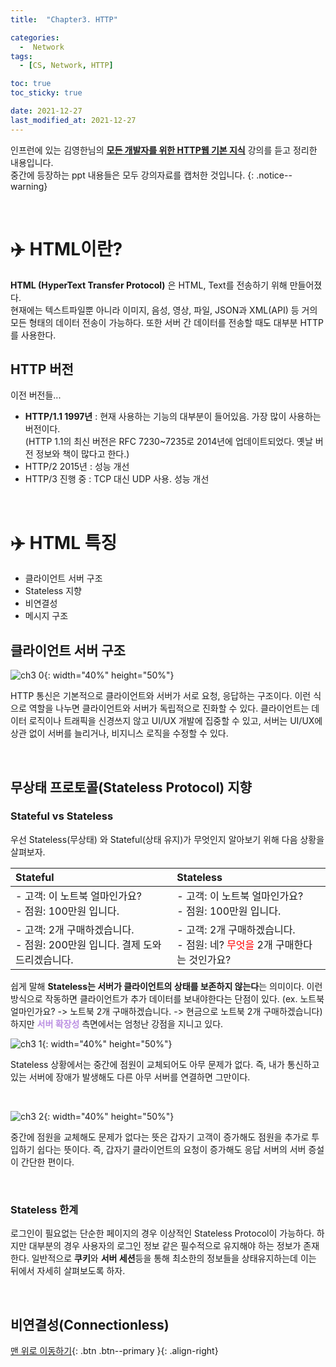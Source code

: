 ```yaml
---
title:  "Chapter3. HTTP" 

categories:
  -  Network
tags:
  - [CS, Network, HTTP]

toc: true
toc_sticky: true

date: 2021-12-27
last_modified_at: 2021-12-27
---
```


인프런에 있는 김영한님의 **[모든 개발자를 위한 HTTP웹 기본 지식](https://www.inflearn.com/course/http-%EC%9B%B9-%EB%84%A4%ED%8A%B8%EC%9B%8C%ED%81%AC/dashboard)** 강의를 듣고 정리한 내용입니다.<br>
중간에 등장하는 ppt 내용들은 모두 강의자료를 캡처한 것입니다.
{: .notice--warning}

<br>

# ✈️ HTML이란?

**HTML (HyperText Transfer Protocol)** 은 HTML, Text를 전송하기 위해 만들어졌다.<br>
현재에는 텍스트파일뿐 아니라 이미지, 음성, 영상, 파일, JSON과 XML(API) 등 거의 모든 형태의 데이터 전송이 가능하다. 또한 서버 간 데이터를 전송할 때도 대부분 HTTP를 사용한다.


## HTTP 버전
이전 버전들...
- **HTTP/1.1 1997년** : 현재 사용하는 기능의 대부분이 들어있음. 가장 많이 사용하는 버전이다.<br>
(HTTP 1.1의 최신 버전은 RFC 7230~7235로 2014년에 업데이트되었다. 옛날 버전 정보와 책이 많다고 한다.)
- HTTP/2 2015년 : 성능 개선
- HTTP/3 진행 중 : TCP 대신 UDP 사용. 성능 개선


<br>

# ✈️ HTML 특징
 - 클라이언트 서버 구조
 - Stateless 지향
 - 비연결성
 - 메시지 구조


 ## 클라이언트 서버 구조

![ch3 0](https://user-images.githubusercontent.com/96368476/147444342-19b906ac-d771-4421-a31b-66facae7de99.png){: width="40%" height="50%"}

HTTP 통신은 기본적으로 클라이언트와 서버가 서로 요청, 응답하는 구조이다. 
이런 식으로 역할을 나누면 클라이언트와 서버가 독립적으로 진화할 수 있다. 클라이언트는 데이터 로직이나 트래픽을 신경쓰지 않고 UI/UX 개발에 집중할 수 있고, 서버는 UI/UX에 상관 없이 서버를 늘리거나, 비지니스 로직을 수정할 수 있다. 

<br>

## 무상태 프로토콜(Stateless Protocol) 지향


### Stateful vs Stateless

우선 Stateless(무상태) 와 Stateful(상태 유지)가 무엇인지 알아보기 위해 다음 상황을 살펴보자.

|**Stateful**|**Stateless**|
|:-|:-|
|- 고객: 이 노트북 얼마인가요?<br>- 점원: 100만원 입니다.|- 고객: 이 노트북 얼마인가요?<br>- 점원: 100만원 입니다.|
|- 고객: 2개 구매하겠습니다.<br>- 점원: 200만원 입니다. 결제 도와드리겠습니다.|- 고객: 2개 구매하겠습니다.<br>- 점원: 네? <span style="color:red">무엇을</span> 2개 구매한다는 것인가요?|

쉽게 말해 **Stateless는 서버가 클라이언트의 상태를 보존하지 않는다**는 의미이다.
이런 방식으로 작동하면 클라이언트가 추가 데이터를 보내야한다는 단점이 있다.
(ex. 노트북 얼마인가요? -> 노트북 2개 구매하겠습니다. -> 현금으로 노트북 2개 구매하겠습니다)
하지만 **<span style="color:#bb90e2">서버 확장성</span>** 측면에서는 엄청난 강점을 지니고 있다. 

![ch3 1](https://user-images.githubusercontent.com/96368476/147447056-a502c1be-a450-4c4e-8032-84315116f84a.png){: width="40%" height="50%"}

Stateless 상황에서는 중간에 점원이 교체되어도 아무 문제가 없다. 즉, 내가 통신하고있는 서버에 장애가 발생해도 다른 아무 서버를 연결하면 그만이다.

<br>

![ch3 2](https://user-images.githubusercontent.com/96368476/147447164-40fc4855-10c4-42de-b376-20d30fe0c630.png){: width="40%" height="50%"}

중간에 점원을 교체해도 문제가 없다는 뜻은 갑자기 고객이 증가해도 점원을 추가로 투입하기 쉽다는 뜻이다.
즉, 갑자기 클라이언트의 요청이 증가해도 응답 서버의 서버 증설이 간단한 편이다.

<br>

###  Stateless 한계

로그인이 필요없는 단순한 페이지의 경우 이상적인 Stateless Protocol이 가능하다.
하지만 대부분의 경우 사용자의 로그인 정보 같은 필수적으로 유지해야 하는 정보가 존재한다.
일반적으로 **쿠키**와 **서버 세션**등을 통해 최소한의 정보들을 상태유지하는데 이는 뒤에서 자세히 살펴보도록 하자.


<br>

## 비연결성(Connectionless)




[맨 위로 이동하기](#){: .btn .btn--primary }{: .align-right}